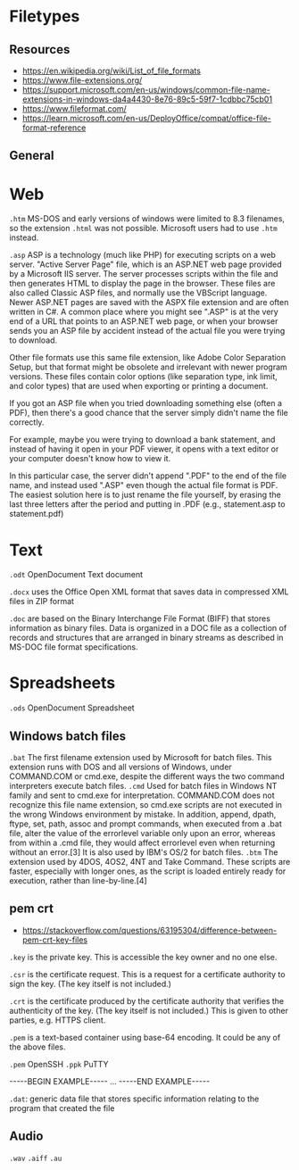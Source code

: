 # Filetypes

## Resources
- <https://en.wikipedia.org/wiki/List_of_file_formats>
- <https://www.file-extensions.org/>
- <https://support.microsoft.com/en-us/windows/common-file-name-extensions-in-windows-da4a4430-8e76-89c5-59f7-1cdbbc75cb01>
- <https://www.fileformat.com/>
- <https://learn.microsoft.com/en-us/DeployOffice/compat/office-file-format-reference>

## General

# Web
`.htm` MS-DOS and early versions of windows were limited to 8.3 filenames, so the extension `.html` was not possible. Microsoft users had to use `.htm` instead.

`.asp` ASP is a technology (much like PHP) for executing scripts on a web server.
"Active Server Page" file, which is an ASP.NET web page provided by a Microsoft IIS server. The server processes scripts within the file and then generates HTML to display the page in the browser. These files are also called Classic ASP files, and normally use the VBScript language. Newer ASP.NET pages are saved with the ASPX file extension and are often written in C#. A common place where you might see ".ASP" is at the very end of a URL that points to an ASP.NET web page, or when your browser sends you an ASP file by accident instead of the actual file you were trying to download.

Other file formats use this same file extension, like Adobe Color Separation Setup, but that format might be obsolete and irrelevant with newer program versions. These files contain color options (like separation type, ink limit, and color types) that are used when exporting or printing a document.

If you got an ASP file when you tried downloading something else (often a PDF), then there's a good chance that the server simply didn't name the file correctly.

For example, maybe you were trying to download a bank statement, and instead of having it open in your PDF viewer, it opens with a text editor or your computer doesn't know how to view it.

In this particular case, the server didn't append ".PDF" to the end of the file name, and instead used ".ASP" even though the actual file format is PDF. The easiest solution here is to just rename the file yourself, by erasing the last three letters after the period and putting in .PDF (e.g., statement.asp to statement.pdf)



# Text
`.odt` OpenDocument Text document

`.docx` uses the Office Open XML format that saves data in compressed XML files in ZIP format

`.doc` are based on the Binary Interchange File Format (BIFF) that stores information as binary files. Data is organized in a DOC file as a collection of records and structures that are arranged in binary streams as described in MS-DOC file format specifications.

# Spreadsheets

`.ods` OpenDocument Spreadsheet


## Windows batch files
`.bat`
The first filename extension used by Microsoft for batch files. This extension runs with DOS and all versions of Windows, under COMMAND.COM or cmd.exe, despite the different ways the two command interpreters execute batch files.
`.cmd`
Used for batch files in Windows NT family and sent to cmd.exe for interpretation. COMMAND.COM does not recognize this file name extension, so cmd.exe scripts are not executed in the wrong Windows environment by mistake. In addition, append, dpath, ftype, set, path, assoc and prompt commands, when executed from a .bat file, alter the value of the errorlevel variable only upon an error, whereas from within a .cmd file, they would affect errorlevel even when returning without an error.[3] It is also used by IBM's OS/2 for batch files.
`.btm`
The extension used by 4DOS, 4OS2, 4NT and Take Command. These scripts are faster, especially with longer ones, as the script is loaded entirely ready for execution, rather than line-by-line.[4]




## pem crt
- <https://stackoverflow.com/questions/63195304/difference-between-pem-crt-key-files>

`.key` is the private key. This is accessible the key owner and no one else.

`.csr` is the certificate request. This is a request for a certificate authority to sign the key. (The key itself is not included.)

`.crt` is the certificate produced by the certificate authority that verifies the authenticity of the key. (The key itself is not included.) This is given to other parties, e.g. HTTPS client.

`.pem` is a text-based container using base-64 encoding. It could be any of the above files.

`.pem` OpenSSH
`.ppk` PuTTY

-----BEGIN EXAMPLE-----
...
-----END EXAMPLE-----



`.dat`: generic data file that stores specific information relating to the program that created the file


## Audio

`.wav`
`.aiff`
`.au`




